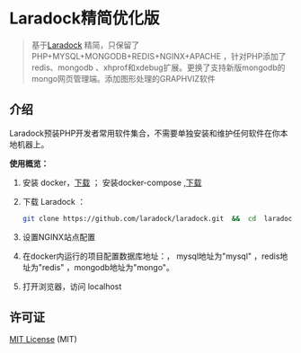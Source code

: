 # Laradock精简优化版

 
> 基于[Laradock](https://laradock-docs.linganmin.cn/) 精简，只保留了PHP+MYSQL+MONGODB+REDIS+NGINX+APACHE ，针对PHP添加了redis、mongodb 、xhprof和xdebug扩展。更换了支持新版mongodb的mongo网页管理端。添加图形处理的GRAPHVIZ软件

<a name="Intro"></a>
## 介绍

Laradock预装PHP开发者常用软件集合，不需要单独安装和维护任何软件在你本地机器上。

**使用概览：**

1. 安装 docker，[下载](https://www.docker.com/products/docker-desktop)   ； 安装docker-compose ,[下载](https://github.com/docker/compose/releases)

2. 下载 Laradock ：

    ```bash
    git clone https://github.com/laradock/laradock.git  &&  cd  laradock   &&  docker-compose up -d
    ```
    
3. 设置NGINX站点配置

4. 在docker内运行的项目配置数据库地址：， mysql地址为"mysql" ，redis地址为"redis"  ，mongodb地址为"mongo"。

5. 打开浏览器，访问 localhost


## 许可证

[MIT License](https://github.com/laradock/laradock/blob/master/LICENSE) (MIT)

